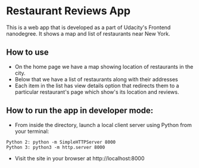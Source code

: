 # Restaurant Reviews App

This is a web app that is developed as a part of Udacity's Frontend nanodegree. It shows a map and list of restaurants near New York.

## How to use

* On the home page we have a map showing location of restaurants in the city. 
* Below that we have a list of restaurants along with their addresses
* Each item in the list has view details option that redirects them to a particular restaurant's page which show's its location and reviews.


## How to run the app in developer mode:


* From inside the directory, launch a local client server using Python from your terminal: 
```
Python 2: python -m SimpleHTTPServer 8000 
Python 3: python3 -m http.server 8000
```
* Visit the site in your browser at http://localhost:8000
